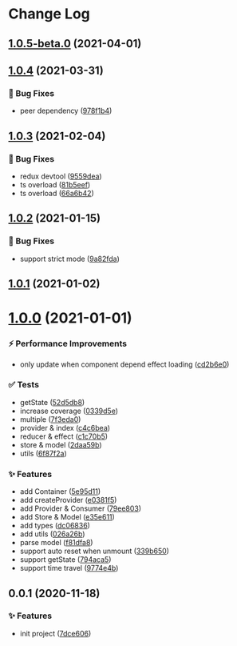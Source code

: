 # Change Log 

## [1.0.5-beta.0](https://github.com/kcfe/dobux/compare/v1.0.4...v1.0.5-beta.0) (2021-04-01)



 

## [1.0.4](https://github.com/kcfe/dobux/compare/v1.0.3...v1.0.4) (2021-03-31)


### 🐛 Bug Fixes

* peer dependency ([978f1b4](https://github.com/kcfe/dobux/commit/978f1b4012bea884ae4e438e9f85aebe59925494))



 

## [1.0.3](https://github.com/kcfe/dobux/compare/v1.0.2...v1.0.3) (2021-02-04)


### 🐛 Bug Fixes

* redux devtool ([9559dea](https://github.com/kcfe/dobux/commit/9559dea790022bb1714a06b5d357919ad591e07b))
* ts overload ([81b5eef](https://github.com/kcfe/dobux/commit/81b5eef14ecc59aaaa575599c75063c4f00835a7))
* ts overload ([66a6b42](https://github.com/kcfe/dobux/commit/66a6b42f753e4e81dc6579ca7053a2d1ee21f1a8))



 

## [1.0.2](https://github.com/kcfe/dobux/compare/v1.0.1...v1.0.2) (2021-01-15)


### 🐛 Bug Fixes

* support strict mode ([9a82fda](https://github.com/kcfe/dobux/commit/9a82fda6c8c2e3cbf5c40bebc0f34a0d106f7ad5))



 

## [1.0.1](https://github.com/kcfe/dobux/compare/v1.0.0...v1.0.1) (2021-01-02)



 

# [1.0.0](https://github.com/kwai-efe/dobux/compare/v0.0.1...v1.0.0) (2021-01-01)


### ⚡ Performance Improvements

* only update when component depend effect loading ([cd2b6e0](https://github.com/kwai-efe/dobux/commit/cd2b6e0bba586180a4376e74ed374d61e3cb9705))


### ✅ Tests

* getState ([52d5db8](https://github.com/kwai-efe/dobux/commit/52d5db861ebb029e6c669a3f2ec84b4ab48efa8e))
* increase coverage ([0339d5e](https://github.com/kwai-efe/dobux/commit/0339d5e20715fd6bea0f8ebdbae02fd9f5f3509f))
* multiple ([7f3eda0](https://github.com/kwai-efe/dobux/commit/7f3eda0865de792f03df7fdfe7c793702f5bd3fb))
* provider & index ([c4c6bea](https://github.com/kwai-efe/dobux/commit/c4c6bea16de1dd3303f0ceef0714c2225c0d6c15))
* reducer & effect ([c1c70b5](https://github.com/kwai-efe/dobux/commit/c1c70b53bc9803b095fd95b20ba11649e655cc18))
* store & model ([2daa59b](https://github.com/kwai-efe/dobux/commit/2daa59b8e4de9d1871e5cda3b57326f24ec1e654))
* utils ([6f87f2a](https://github.com/kwai-efe/dobux/commit/6f87f2a250bab27884b8a31a03d4690e093acd25))


### ✨ Features

* add Container ([5e95d11](https://github.com/kwai-efe/dobux/commit/5e95d11b8455057f52a8307138416f668de8e57b))
* add createProvider ([e0381f5](https://github.com/kwai-efe/dobux/commit/e0381f57763ebe04bdaa4cc9ff381668e0a3ec87))
* add Provider & Consumer ([79ee803](https://github.com/kwai-efe/dobux/commit/79ee803edee50301be291a7edf676b623f18ca8b))
* add Store & Model ([e35e611](https://github.com/kwai-efe/dobux/commit/e35e6117312391c13be4b448681f0207f96c3e8c))
* add types ([dc06836](https://github.com/kwai-efe/dobux/commit/dc06836372704ad92e28d4ccf3385210cb2c658d))
* add utils ([026a26b](https://github.com/kwai-efe/dobux/commit/026a26b518fda377d0c7abd3f74de32b5f5b73c0))
* parse model ([f81dfa8](https://github.com/kwai-efe/dobux/commit/f81dfa8133158b7a26dfadafe47aa67ede250a0e))
* support auto reset when unmount ([339b650](https://github.com/kwai-efe/dobux/commit/339b65080fa4eb694d5230c455fe052a1bd05687))
* support getState ([794aca5](https://github.com/kwai-efe/dobux/commit/794aca5c7fcd8ce4ea56f9add02a39d5b76e73f5))
* support time travel ([9774e4b](https://github.com/kwai-efe/dobux/commit/9774e4bce23e71e0e71b0ee1e57e8b4a1bcbdde0))



 

## 0.0.1 (2020-11-18)


### ✨ Features

* init project ([7dce606](https://github.com/kwai-ad-fe/dobux/commit/7dce606e8a6be184e6004aba4340fac8ead83160))